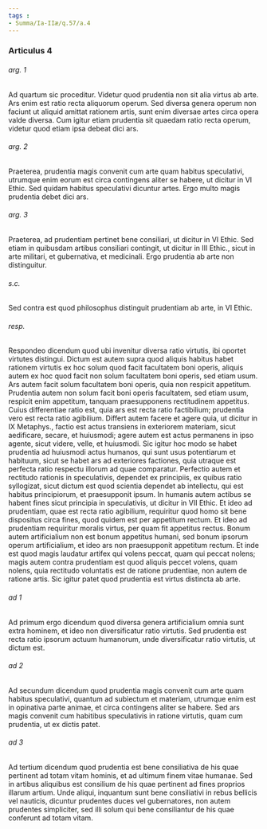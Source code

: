 ```yaml
---
tags : 
- Summa/Ia-IIæ/q.57/a.4
---
```


### Articulus 4

###### arg. 1
Ad quartum sic proceditur. Videtur quod prudentia non sit alia virtus ab arte. Ars enim est ratio recta aliquorum operum. Sed diversa genera operum non faciunt ut aliquid amittat rationem artis, sunt enim diversae artes circa opera valde diversa. Cum igitur etiam prudentia sit quaedam ratio recta operum, videtur quod etiam ipsa debeat dici ars.

###### arg. 2
Praeterea, prudentia magis convenit cum arte quam habitus speculativi, utrumque enim eorum est circa contingens aliter se habere, ut dicitur in VI Ethic. Sed quidam habitus speculativi dicuntur artes. Ergo multo magis prudentia debet dici ars.

###### arg. 3
Praeterea, ad prudentiam pertinet bene consiliari, ut dicitur in VI Ethic. Sed etiam in quibusdam artibus consiliari contingit, ut dicitur in III Ethic., sicut in arte militari, et gubernativa, et medicinali. Ergo prudentia ab arte non distinguitur.

###### s.c.
Sed contra est quod philosophus distinguit prudentiam ab arte, in VI Ethic.

###### resp.
Respondeo dicendum quod ubi invenitur diversa ratio virtutis, ibi oportet virtutes distingui. Dictum est autem supra quod aliquis habitus habet rationem virtutis ex hoc solum quod facit facultatem boni operis, aliquis autem ex hoc quod facit non solum facultatem boni operis, sed etiam usum. Ars autem facit solum facultatem boni operis, quia non respicit appetitum. Prudentia autem non solum facit boni operis facultatem, sed etiam usum, respicit enim appetitum, tanquam praesupponens rectitudinem appetitus. Cuius differentiae ratio est, quia ars est recta ratio factibilium; prudentia vero est recta ratio agibilium. Differt autem facere et agere quia, ut dicitur in IX Metaphys., factio est actus transiens in exteriorem materiam, sicut aedificare, secare, et huiusmodi; agere autem est actus permanens in ipso agente, sicut videre, velle, et huiusmodi. Sic igitur hoc modo se habet prudentia ad huiusmodi actus humanos, qui sunt usus potentiarum et habituum, sicut se habet ars ad exteriores factiones, quia utraque est perfecta ratio respectu illorum ad quae comparatur. Perfectio autem et rectitudo rationis in speculativis, dependet ex principiis, ex quibus ratio syllogizat, sicut dictum est quod scientia dependet ab intellectu, qui est habitus principiorum, et praesupponit ipsum. In humanis autem actibus se habent fines sicut principia in speculativis, ut dicitur in VII Ethic. Et ideo ad prudentiam, quae est recta ratio agibilium, requiritur quod homo sit bene dispositus circa fines, quod quidem est per appetitum rectum. Et ideo ad prudentiam requiritur moralis virtus, per quam fit appetitus rectus. Bonum autem artificialium non est bonum appetitus humani, sed bonum ipsorum operum artificialium, et ideo ars non praesupponit appetitum rectum. Et inde est quod magis laudatur artifex qui volens peccat, quam qui peccat nolens; magis autem contra prudentiam est quod aliquis peccet volens, quam nolens, quia rectitudo voluntatis est de ratione prudentiae, non autem de ratione artis. Sic igitur patet quod prudentia est virtus distincta ab arte.

###### ad 1
Ad primum ergo dicendum quod diversa genera artificialium omnia sunt extra hominem, et ideo non diversificatur ratio virtutis. Sed prudentia est recta ratio ipsorum actuum humanorum, unde diversificatur ratio virtutis, ut dictum est.

###### ad 2
Ad secundum dicendum quod prudentia magis convenit cum arte quam habitus speculativi, quantum ad subiectum et materiam, utrumque enim est in opinativa parte animae, et circa contingens aliter se habere. Sed ars magis convenit cum habitibus speculativis in ratione virtutis, quam cum prudentia, ut ex dictis patet.

###### ad 3
Ad tertium dicendum quod prudentia est bene consiliativa de his quae pertinent ad totam vitam hominis, et ad ultimum finem vitae humanae. Sed in artibus aliquibus est consilium de his quae pertinent ad fines proprios illarum artium. Unde aliqui, inquantum sunt bene consiliativi in rebus bellicis vel nauticis, dicuntur prudentes duces vel gubernatores, non autem prudentes simpliciter, sed illi solum qui bene consiliantur de his quae conferunt ad totam vitam.

